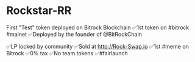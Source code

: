 # Rockstar-RR
First "Test" token deployed on Bitrock Blockchain
✅1st token on #bitrock #mainet
✅Deployed by the founder of 
@BitRockChain
 
✅LP locked by community
✅Sold at http://Rock-Swap.io
✅1st #meme on Bitrock
✅0% tax
✅No team tokens
✅#fairlaunch
